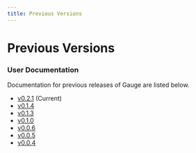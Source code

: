```yaml
---
title: Previous Versions
---
```


# Previous Versions

### User Documentation

Documentation for previous releases of Gauge are listed below.

- [v0.2.1](/documentation/user/current) (Current)
- [v0.1.4](/documentation/user/0.1.4)
- [v0.1.3](/documentation/user/0.1.3)
- [v0.1.0](/documentation/user/0.1.0)
- [v0.0.6](/documentation/user/0.0.6)
- [v0.0.5](/documentation/user/0.0.5)
- [v0.0.4](/documentation/user/0.0.4)

